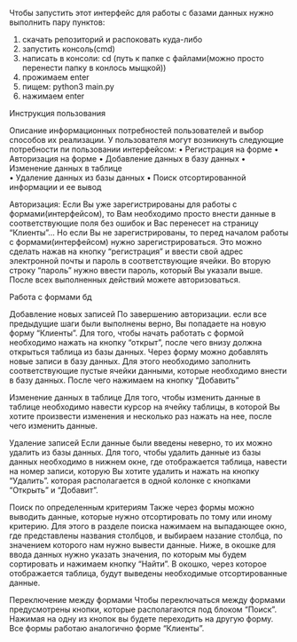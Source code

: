 Чтобы запустить этот интерфейс для работы с базами данных нужно выполнить пару пунктов:

1. скачать репозиторий и распоковать куда-либо
2. запустить консоль(cmd)
3. написать в консоли: cd (путь к папке с файлами(можно просто перенести папку в конлось мыщкой))
4. прожимаем enter
5. пищем: python3 main.py
6. нажимаем enter

Инструкция пользования 

Описание информационных потребностей пользователей и выбор способов их реализации.
У пользователя могут возникнуть следующие потребности пи пользовании интерфейсом: 
    • Регистрация на форме 
    • Авторизация на форме 
    • Добавление данных в базу данных
    • Изменение данных в таблице  
    • Удаление данных из базы данных
    • Поиск отсортированной информации и ее вывод

Авторизация:
Если Вы уже зарегистрированы для работы с формами(интерфейсом), то Вам необходимо просто внести данные в соответствующие поля без ошибок и Вас перенесет на страницу “Клиенты”...
Но если Вы не зарегистрированы, то перед началом работы с формами(интерфейсом) нужно зарегистрироваться. Это можно сделать нажав на кнопку “регистрация” и ввести свой адрес электронной почты и пароль в соответствующие ячейки. Во вторую строку “пароль” нужно ввести пароль, который Вы указали выше. После всех выполненных действий можете авторизоваться.

Работа с формами бд

Добавление новых записей
По завершению авторизации. если все предыдущие шаги были выполнены верно, Вы попадаете на новую форму “Клиенты”. Для того, чтобы начать работать с формой необходимо нажать на кнопку “открыт”, после чего внизу должна открыться таблица из базы данных. Через форму можно добавлять новые записи в базу данных. Для этого необходимо заполнить соответствующие пустые ячейки данными, которые необходимо внести в базу данных. После чего нажимаем на кнопку “Добавить”

Изменение данных в таблице
Для того, чтобы изменить данные в таблице необходимо навести курсор на ячейку таблицы, в которой Вы хотите произвести изменения и несколько раз нажать на нее, после чего изменить данные.

Удаление записей
Если данные были введены неверно, то их можно удалить из базы данных. Для того, чтобы удалить данные из базы данных необходимо в нижнем окне, где отображается таблица, навести на номер записи, которую Вы хотите удалить и нажать на кнопку “Удалить”. которая располагается в одной колонке с кнопками “Открыть” и “Добавит”.

Поиск по определенным критериям
Также через формы можно выводить данные, которые нужно отсортировать по тому или иному критерию. Для этого в разделе поиска нажимаем на выпадающее окно, где представлены названия столбцов, и выбираем назание столбца, по значением которого нам нужно вывести данные. Ниже, в окошке для ввода данных нужно указать значения, по которым мы будем сортировать и нажимаем кнопку “Найти”. В окошко, через которое отображается таблица, будут выведены необходимые отсортированные данные.

Переключение между формами
Чтобы переключаться между формами предусмотрены кнопки, которые располагаются под блоком “Поиск”. Нажимая на одну из кнопок вы будете переходить на другую форму. Все формы работаю аналогично форме “Клиенты”.
